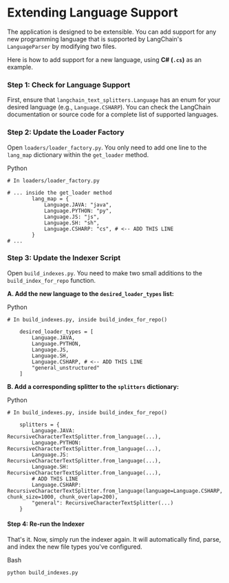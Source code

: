 # Extending Language Support

The application is designed to be extensible. You can add support for any new programming language that is supported by LangChain's `LanguageParser` by modifying two files.

Here is how to add support for a new language, using **C# (`.cs`)** as an example.

### Step 1: Check for Language Support

First, ensure that `langchain_text_splitters.Language` has an enum for your desired language (e.g., `Language.CSHARP`). You can check the LangChain documentation or source code for a complete list of supported languages.

### Step 2: Update the Loader Factory

Open `loaders/loader_factory.py`. You only need to add one line to the `lang_map` dictionary within the `get_loader` method.

Python

```
# In loaders/loader_factory.py

# ... inside the get_loader method
        lang_map = {
            Language.JAVA: "java",
            Language.PYTHON: "py",
            Language.JS: "js",
            Language.SH: "sh",
            Language.CSHARP: "cs", # <-- ADD THIS LINE
        }
# ...

```

### Step 3: Update the Indexer Script

Open `build_indexes.py`. You need to make two small additions to the `build_index_for_repo` function.

**A. Add the new language to the `desired_loader_types` list:**

Python

```
# In build_indexes.py, inside build_index_for_repo()

    desired_loader_types = [
        Language.JAVA,
        Language.PYTHON,
        Language.JS,
        Language.SH,
        Language.CSHARP, # <-- ADD THIS LINE
        "general_unstructured"
    ]

```

**B. Add a corresponding splitter to the `splitters` dictionary:**

Python

```
# In build_indexes.py, inside build_index_for_repo()

    splitters = {
        Language.JAVA: RecursiveCharacterTextSplitter.from_language(...),
        Language.PYTHON: RecursiveCharacterTextSplitter.from_language(...),
        Language.JS: RecursiveCharacterTextSplitter.from_language(...),
        Language.SH: RecursiveCharacterTextSplitter.from_language(...),
        # ADD THIS LINE
        Language.CSHARP: RecursiveCharacterTextSplitter.from_language(language=Language.CSHARP, chunk_size=1000, chunk_overlap=200),
        "general": RecursiveCharacterTextSplitter(...)
    }

```

#### Step 4: Re-run the Indexer

That's it. Now, simply run the indexer again. It will automatically find, parse, and index the new file types you've configured.

Bash

```
python build_indexes.py
```